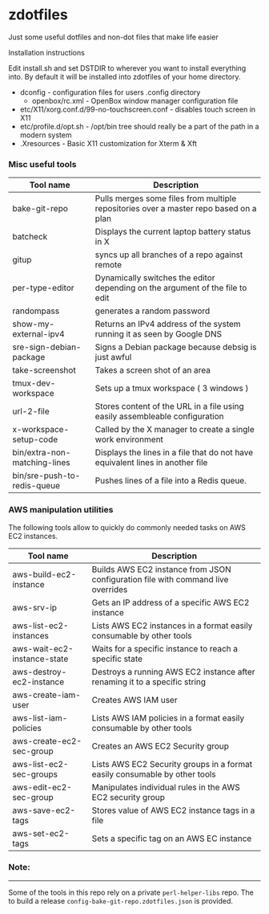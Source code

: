 # zdotfiles
Just some useful dotfiles and non-dot files that make life easier

Installation instructions

Edit install.sh and set DSTDIR to wherever you want to install everything into.
By default it will be installed into zdotfiles of your home directory.

* dconfig       - configuration files for users .config directory
  * openbox/rc.xml - OpenBox window manager configuration file
* etc/X11/xorg.conf.d/99-no-touchscreen.conf - disables touch screen in X11
* etc/profile.d/opt.sh - /opt/bin tree should really be a part of the path
                       in a modern system
* .Xresources - Basic X11 customization for Xterm & Xft

### Misc useful tools

Tool name|Description
---------|-----------
bake-git-repo|Pulls merges some files from multiple repositories over a master repo based on a plan
batcheck|Displays the current laptop battery status in X
gitup|syncs up all branches of a repo against remote
per-type-editor|Dynamically switches the editor depending on the argument of the file to edit
randompass|generates a random password
show-my-external-ipv4|Returns an IPv4 address of the system running it as seen by Google DNS
sre-sign-debian-package|Signs a Debian package because debsig is just awful
take-screenshot|Takes a screen shot of an area
tmux-dev-workspace|Sets up a tmux workspace ( 3 windows )
url-2-file|Stores content of the URL in a file using easily assembleable configuration
x-workspace-setup-code|Called by the X manager to create a single work environment
bin/extra-non-matching-lines|Displays the lines in a file that do not have equivalent lines in another file
bin/sre-push-to-redis-queue| Pushes lines of a file into a Redis queue.

### AWS manipulation utilities

The following tools allow to quickly do commonly needed tasks on AWS EC2 instances.

Tool name|Description
---------|-----------
aws-build-ec2-instance|Builds AWS EC2 instance from JSON configuration file with command live overrides
aws-srv-ip|Gets an IP address of a specific AWS EC2 instance
aws-list-ec2-instances|Lists AWS EC2 instances in a format easily consumable by other tools
aws-wait-ec2-instance-state|Waits for a specific instance to reach a specific state
aws-destroy-ec2-instance|Destroys a running AWS EC2 instance after renaming it to a specific string
aws-create-iam-user|Creates AWS IAM user
aws-list-iam-policies|Lists AWS IAM policies in a format easily consumable by other tools
aws-create-ec2-sec-group|Creates an AWS EC2 Security group
aws-list-ec2-sec-groups|Lists AWS EC2 Security groups in a format easily consumable by other tools
aws-edit-ec2-sec-group|Manipulates individual rules in the AWS EC2 security group
aws-save-ec2-tags|Stores value of AWS EC2 instance tags in a file
aws-set-ec2-tags|Sets a specific tag on an AWS EC instance


### Note:
---------

Some of the tools in this repo rely on a private ``perl-helper-libs`` repo. The to build a release ``config-bake-git-repo.zdotfiles.json`` is provided.
